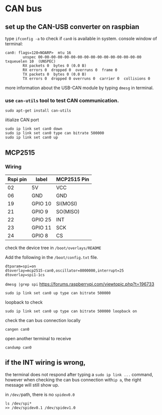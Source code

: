 # CAN bus

## set up the CAN-USB converter on raspbian
 
type `ifconfig -a` to check if `can0` is available in system. console window of terminal: 

``` 
can0: flags=128<NOARP>  mtu 16
        unspec 00-00-00-00-00-00-00-00-00-00-00-00-00-00-00-00  txqueuelen 10  (UNSPEC)
        RX packets 0  bytes 0 (0.0 B)
        RX errors 0  dropped 0  overruns 0  frame 0
        TX packets 0  bytes 0 (0.0 B)
        TX errors 0  dropped 0 overruns 0  carrier 0  collisions 0
``` 

more information about the USB-CAN module by typing `dmesg` in terminal. 

### use `can-utils` tool to test CAN communication. 

``` 
sudo apt-get install can-utils
```
iitialize CAN port

```
sudo ip link set can0 down
sudo ip link set can0 type can bitrate 500000
sudo ip link set can0 up
```



## MCP2515

### Wiring


|Rspi pin|label|MCP2515 Pin|
|---|---|------|
|02 |5V | VCC  |
|06 |GND | GND  |
|19 |GPIO 10 | SI(MOSI)  |
|21 |GPIO 9 | SO(MISO) |
|22 |GPIO 25 | INT  |
|23 |GPIO 11 | SCK  |
|24 |GPIO 8 | CS  |


check the device tree in `/boot/overlays/README`


Add the following in the `/boot/config.txt` file. 
```
dtparam=spi=on
dtoverlay=mcp2515-can0,oscillator=8000000,interrupt=25
dtoverlay=spi1-1cs
``` 

`dmesg |grep spi` 
https://forums.raspberrypi.com/viewtopic.php?t=196733
```
sudo ip link set can0 up type can bitrate 500000
```
loopback to check 
```
sudo ip link set can0 up type can bitrate 500000 loopback on
```
check the can bus connection locally 
``` 
cangen can0
````
open another terminal to receive
```
candump can0
```


## if the INT wiring is wrong, 

the terminal does not respond after typing a `sudo ip link ...` command, however when checking the can bus connection with`ip a`, the right message will still show up.

in `/dev/`path, there is no `spidev0.0` 
```
ls /dev/spi*
>> /dev/spidev0.1 /dev/spidev1.0
```
